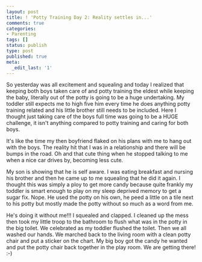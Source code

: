 ```yaml
---
layout: post
title: ! 'Potty Training Day 2: Reality settles in...'
comments: true
categories:
- Parenting
tags: []
status: publish
type: post
published: true
meta:
  _edit_last: '1'
---
```

So yesterday was all excitement and squealing and today I realized that keeping both boys taken care of and potty training the eldest while keeping the baby, literally out of the potty is going to be a huge undertaking.  My toddler still expects me to high five him every time he does anything potty training related and his little brother still needs to be included.  Here I thought just taking care of the boys full time was going to be a HUGE challenge, it isn't anything compared to potty training and caring for both boys.  

It's like the time my then boyfriend flaked on his plans with me to hang out with the boys.  The reality hit that I was in a relationship and there will be bumps in the road.  Oh and that cute thing when he stopped talking to me when a nice car drives by, becoming less cute. 

My son is showing that he is self aware.  I was eating breakfast and nursing his brother and then he came up to me squealing that he did it again.  I thought this was simply a ploy to get more candy because quite frankly my toddler is smart enough to play on my sleep deprived memory to get a sugar fix.  Nope.  He used the potty on his own, he peed a little on a tile next to his potty but mostly made the potty without so much as a word from me.  

He's doing it without me!!!  I squealed and clapped.  I cleaned up the mess then took my little troop to the bathroom to flush what was in the potty in the big toilet.  We celebrated as my toddler flushed the toilet.  Then we all washed our hands.  We marched back to the living room with a clean potty chair and put a sticker on the chart.  My big boy got the candy he wanted and put the potty chair back together in the play room.  We are getting there!  :-)
